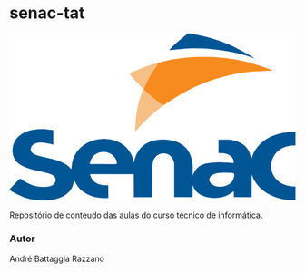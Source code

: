 # senac-tat
 ![senac](https://github.com/andrebatta/senac-tat/blob/main/UC1/assets/assets/Logo%20Senac.png)
 
Repositório de conteudo das aulas do curso técnico de informática.

### Autor 
André Battaggia Razzano 
